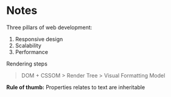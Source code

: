 # Notes

Three pillars of web development:

1. Responsive design
2. Scalability
3. Performance



Rendering steps

> DOM + CSSOM > Render Tree > Visual Formatting Model



**Rule of thumb:** Properties relates to text are inheritable










